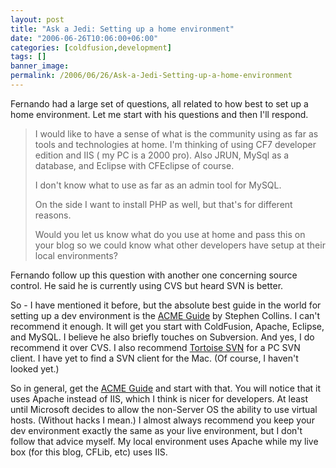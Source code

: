 ```yaml
---
layout: post
title: "Ask a Jedi: Setting up a home environment"
date: "2006-06-26T10:06:00+06:00"
categories: [coldfusion,development]
tags: []
banner_image: 
permalink: /2006/06/26/Ask-a-Jedi-Setting-up-a-home-environment
---
```


Fernando had a large set of questions, all related to how best to set up a home environment. Let me start with his questions and then I'll respond.

<blockquote>
I would like to have a sense of what is the community using as far as tools and technologies at home.
I'm thinking of using CF7 developer edition and IIS ( my PC is a 2000 pro). Also JRUN, MySql as a database, and Eclipse with CFEclipse of course.

I don't know what to use as far as an admin tool for MySQL.

On the side I want to install PHP as well, but that's for different reasons.

Would you let us know what do
you use at home and pass this on your blog so we could know what other
developers have setup at their local environments?
</blockquote>

Fernando follow up this question with another one concerning source control. He said he is currently using CVS but heard SVN is better.

So - I have mentioned it before, but the absolute best guide in the world for setting up a dev environment is the <a href="http://www.stephencollins.org/acme/">ACME Guide</a> by Stephen Collins. I can't recommend it enough. It will get you start with ColdFusion, Apache, Eclipse, and MySQL. I believe he also briefly touches on Subversion. And yes, I do recommend it over CVS. I also recommend <a href="http://tortoisesvn.tigris.org/">Tortoise SVN</a> for a PC SVN client. I have yet to find a SVN client for the Mac. (Of course, I haven't looked yet.)

So in general, get the <a href="http://www.stephencollins.org/acme/">ACME Guide</a> and start with that. You will notice that it uses Apache instead of IIS, which I think is nicer for developers. At least until Microsoft decides to allow the non-Server OS the ability to use virtual hosts. (Without hacks I mean.) I almost always recommend you keep your dev environment exactly the same as your live environment, but I don't follow that advice myself. My local environment uses Apache while my live box (for this blog, CFLib, etc) uses IIS.